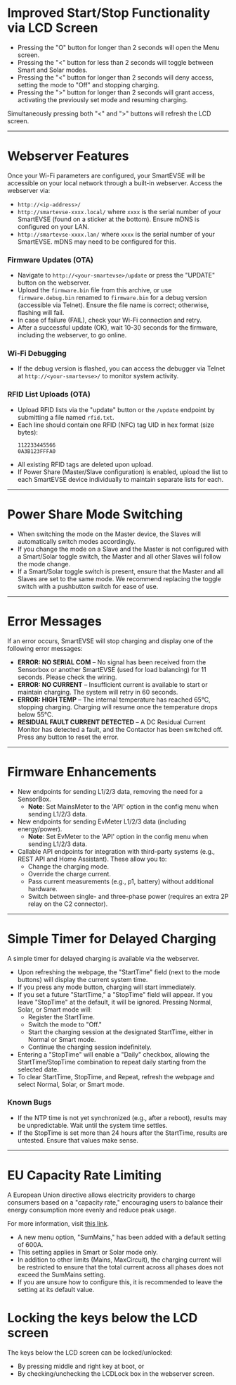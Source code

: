 # Improved Start/Stop Functionality via LCD Screen

* Pressing the "O" button for longer than 2 seconds will open the Menu screen.
* Pressing the "<" button for less than 2 seconds will toggle between Smart and Solar modes.
* Pressing the "<" button for longer than 2 seconds will deny access, setting the mode to "Off" and stopping charging.
* Pressing the ">" button for longer than 2 seconds will grant access, activating the previously set mode and resuming charging.

Simultaneously pressing both "<" and ">" buttons will refresh the LCD screen.

---

# Webserver Features

Once your Wi-Fi parameters are configured, your SmartEVSE will be accessible on your local network through a built-in webserver. Access the webserver via:

* `http://<ip-address>/`
* `http://smartevse-xxxx.local/` where `xxxx` is the serial number of your SmartEVSE (found on a sticker at the bottom). Ensure mDNS is configured on your LAN.
* `http://smartevse-xxxx.lan/` where `xxxx` is the serial number of your SmartEVSE. mDNS may need to be configured for this.

### Firmware Updates (OTA)

* Navigate to `http://<your-smartevse>/update` or press the "UPDATE" button on the webserver.
* Upload the `firmware.bin` file from this archive, or use `firmware.debug.bin` renamed to `firmware.bin` for a debug version (accessible via Telnet). Ensure the file name is correct; otherwise, flashing will fail.
* In case of failure (FAIL), check your Wi-Fi connection and retry.
* After a successful update (OK), wait 10-30 seconds for the firmware, including the webserver, to go online.

### Wi-Fi Debugging

* If the debug version is flashed, you can access the debugger via Telnet at `http://<your-smartevse>/` to monitor system activity.

### RFID List Uploads (OTA)

* Upload RFID lists via the "update" button or the `/update` endpoint by submitting a file named `rfid.txt`.
* Each line should contain one RFID (NFC) tag UID in hex format (size bytes):
    ```
    112233445566
    0A3B123FFFA0
    ```
* All existing RFID tags are deleted upon upload.
* If Power Share (Master/Slave configuration) is enabled, upload the list to each SmartEVSE device individually to maintain separate lists for each.

---

# Power Share Mode Switching

* When switching the mode on the Master device, the Slaves will automatically switch modes accordingly.
* If you change the mode on a Slave and the Master is not configured with a Smart/Solar toggle switch, the Master and all other Slaves will follow the mode change.
* If a Smart/Solar toggle switch is present, ensure that the Master and all Slaves are set to the same mode. We recommend replacing the toggle switch with a pushbutton switch for ease of use.

---

# Error Messages

If an error occurs, SmartEVSE will stop charging and display one of the following error messages:

* **ERROR: NO SERIAL COM** – No signal has been received from the Sensorbox or another SmartEVSE (used for load balancing) for 11 seconds. Please check the wiring.
* **ERROR: NO CURRENT** – Insufficient current is available to start or maintain charging. The system will retry in 60 seconds.
* **ERROR: HIGH TEMP** – The internal temperature has reached 65°C, stopping charging. Charging will resume once the temperature drops below 55°C.
* **RESIDUAL FAULT CURRENT DETECTED** – A DC Residual Current Monitor has detected a fault, and the Contactor has been switched off. Press any button to reset the error.

---

# Firmware Enhancements

* New endpoints for sending L1/2/3 data, removing the need for a SensorBox.
    * **Note**: Set MainsMeter to the 'API' option in the config menu when sending L1/2/3 data.
* New endpoints for sending EvMeter L1/2/3 data (including energy/power).
    * **Note**: Set EvMeter to the 'API' option in the config menu when sending L1/2/3 data.
* Callable API endpoints for integration with third-party systems (e.g., REST API and Home Assistant). These allow you to:
    * Change the charging mode.
    * Override the charge current.
    * Pass current measurements (e.g., p1, battery) without additional hardware.
    * Switch between single- and three-phase power (requires an extra 2P relay on the C2 connector).

---

# Simple Timer for Delayed Charging

A simple timer for delayed charging is available via the webserver.

* Upon refreshing the webpage, the "StartTime" field (next to the mode buttons) will display the current system time.
* If you press any mode button, charging will start immediately.
* If you set a future "StartTime," a "StopTime" field will appear. If you leave "StopTime" at the default, it will be ignored. Pressing Normal, Solar, or Smart mode will:
    - Register the StartTime.
    - Switch the mode to "Off."
    - Start the charging session at the designated StartTime, either in Normal or Smart mode.
    - Continue the charging session indefinitely.
* Entering a "StopTime" will enable a "Daily" checkbox, allowing the StartTime/StopTime combination to repeat daily starting from the selected date.
* To clear StartTime, StopTime, and Repeat, refresh the webpage and select Normal, Solar, or Smart mode.

### Known Bugs

* If the NTP time is not yet synchronized (e.g., after a reboot), results may be unpredictable. Wait until the system time settles.
* If the StopTime is set more than 24 hours after the StartTime, results are untested. Ensure that values make sense.

---

# EU Capacity Rate Limiting

A European Union directive allows electricity providers to charge consumers based on a "capacity rate," encouraging users to balance their energy consumption more evenly and reduce peak usage.

For more information, visit [this link](https://github.com/serkri/SmartEVSE-3/issues/215).

* A new menu option, "SumMains," has been added with a default setting of 600A.
* This setting applies in Smart or Solar mode only.
* In addition to other limits (Mains, MaxCircuit), the charging current will be restricted to ensure that the total current across all phases does not exceed the SumMains setting.
* If you are unsure how to configure this, it is recommended to leave the setting at its default value.

# Locking the keys below the LCD screen

The keys below the LCD screen can be locked/unlocked:
* By pressing middle and right key at boot, or
* By checking/unchecking the LCDLock box in the webserver screen.
